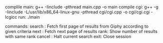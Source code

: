 complile main: g++ -Iinclude -pthread  main.cpp -o main
compile cgi: g++ -g -Iinclude -L/usr/lib/x86_64-linux-gnu -pthread cgi/cgi.cpp 
             -o cgi/cgi.cgi -lcgicc 
run: ./main

commands:
search <criteria> : Fetch first page of results from Giphy according to given 
                    criteria
next : Fetch next page of results
rank: Show number of results with same rank
cancel : Halt current search
exit: Close session
